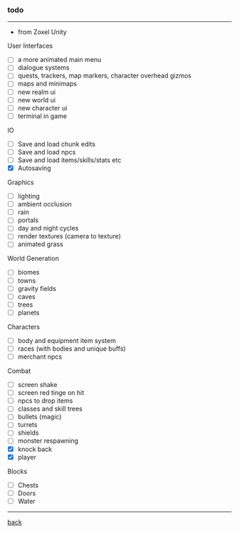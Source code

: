 ### todo

---

* from Zoxel Unity

User Interfaces
- [ ] a more animated main menu
- [ ] dialogue systems
- [ ] quests, trackers, map markers, character overhead gizmos
- [ ] maps and minimaps
- [ ] new realm ui
- [ ] new world ui
- [ ] new character ui
- [ ] terminal in game

IO
- [ ] Save and load chunk edits
- [ ] Save and load npcs
- [ ] Save and load items/skills/stats etc
- [x] Autosaving

Graphics
- [ ] lighting
- [ ] ambient occlusion
- [ ] rain
- [ ] portals
- [ ] day and night cycles
- [ ] render textures (camera to texture)
- [ ] animated grass

World Generation
- [ ] biomes
- [ ] towns
- [ ] gravity fields
- [ ] caves
- [ ] trees
- [ ] planets

Characters
- [ ] body and equipment item system
- [ ] races (with bodies and unique buffs)
- [ ] merchant npcs

Combat
- [ ] screen shake
- [ ] screen red tinge on hit
- [ ] npcs to drop items
- [ ] classes and skill trees
- [ ] bullets (magic)
- [ ] turrets
- [ ] shields
- [ ] monster respawning
- [x] knock back
- [x] player

Blocks
- [ ] Chests
- [ ] Doors
- [ ] Water

---

[ back ](readme.md)